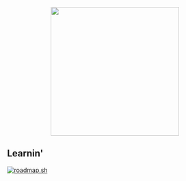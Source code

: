 <div id="header" align="center">
  <img src="https://media.giphy.com/media/v1.Y2lkPTc5MGI3NjExbzJhNzNrMWgycTZoajA2OXI3dWNuazRkNjI0dTlzNzcwM3N0MTU3MyZlcD12MV9naWZzX3NlYXJjaCZjdD1n/DEZA7FlHbMesUF1jm9/giphy.gif" width="300"/>
</div>

## Learnin'
<div id="roadmap">
   <a href="https://roadmap.sh"><img src="https://roadmap.sh/card/tall/674764b150394310750f84d6?variant=dark" alt="roadmap.sh"/></a>
</div>
